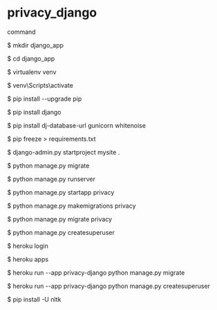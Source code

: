 # privacy_django

command  

$ mkdir django_app  

$ cd django_app  

$ virtualenv venv  

$ venv\Scripts\activate  

$ pip install --upgrade pip  

$ pip install django  

$ pip install dj-database-url gunicorn whitenoise  

$ pip freeze > requirements.txt  

$ django-admin.py startproject mysite .  

$ python manage.py migrate  

$ python manage.py runserver  

$ python manage.py startapp privacy  

$ python manage.py makemigrations privacy  

$ python manage.py migrate privacy  

$ python manage.py createsuperuser  

$ heroku login  

$ heroku apps  

$ heroku run --app privacy-django python manage.py migrate  

$ heroku run --app privacy-django python manage.py createsuperuser  

$ pip install -U nltk